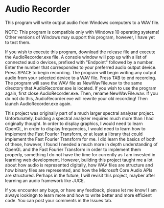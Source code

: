 # Audio Recorder
This program will write output audio from Windows computers to a WAV file.

NOTE: This program is compatible only with Windows 10 operating systems! Other versions of Windows may support this program, however, I have yet to test them.

If you wish to execute this program, download the release file and execute the AudioRecorder.exe file. A console window will pop up with a list of connected audio devices, prefixed with "Endpoint" followed by a number. Enter the number that correspondes to your preferred audio output device. Press SPACE to begin recording. The program will begin writing any output audio from your selected device to a WAV file. Press TAB to end recording. The program will save the WAV file as NewWavFile.wav to the same directory that AudioRecorder.exe is located. If you wish to use the program again, first close AudioRecorder.exe. Then, rename NewWavFile.wav. If you do not do this, AudioRecorder.exe will rewrite your old recording! Then launch AudioRecorder.exe again.

This project was originally part of a much larger spectral analyzer project. Unfortunately, building a spectral analyzer requires much more than I had originally thought. In order to display graphics, I would need to learn OpenGL, in order to display frequencies, I would need to learn how to implement the Fast Fourier Transform, or at least a library that could implement the Fast Fourier Transform for me. I did learn the basics of both of these, however, I found I needed a much more in depth understanding of OpenGL and the Fast Fourier Transform in order to implement them properly, something I do not have the time for currently as I am invested in learning web development. However, building this project taught me a lot about how audio is represented digitally, how WAV files are structure and how binary files are represented, and how the Microsoft Core Audio APIs are structured. Perhaps in the future, I will revisit this project, mayber after learning an audio framework like JUCE.

If you encounter any bugs, or have any feedback, please let me know! I am always lookingn to learn more and how to write better and more efficient code. You can post your comments
in the Issues tab.

